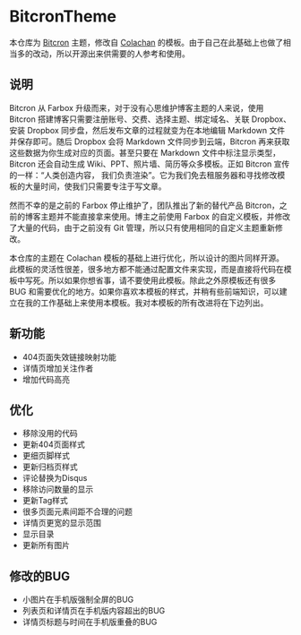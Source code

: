 # BitcronTheme

本仓库为 [Bitcron](http://bitcron.com) 主题，修改自 [Colachan](http://colachan.com) 的模板。由于自己在此基础上也做了相当多的改动，所以开源出来供需要的人参考和使用。

## 说明

Bitcron 从 Farbox 升级而来，对于没有心思维护博客主题的人来说，使用 Bitcron 搭建博客只需要注册账号、交费、选择主题、绑定域名、关联 Dropbox、安装 Dropbox 同步盘，然后发布文章的过程就变为在本地编辑 Markdown 文件并保存即可。随后 Dropbox 会将 Markdown 文件同步到云端，Bitcron 再来获取这些数据为你生成对应的页面。甚至只要在 Markdown 文件中标注显示类型，Bitcron 还会自动生成 Wiki、PPT、照片墙、简历等众多模板。正如 Bitcron 宣传的一样：“人类创造内容， 我们负责渲染”。它为我们免去租服务器和寻找修改模板的大量时间，使我们只需要专注于写文章。

然而不幸的是之前的 Farbox 停止维护了，团队推出了新的替代产品 Bitcron，之前的博客主题并不能直接拿来使用。博主之前使用 Farbox 的自定义模板，并修改了大量的代码，由于之前没有 Git 管理，所以只有使用相同的自定义主题重新修改。

本仓库的主题在 Colachan 模板的基础上进行优化，所以设计的图片同样开源。此模板的灵活性很差，很多地方都不能通过配置文件来实现，而是直接将代码在模板中写死。所以如果你想省事，请不要使用此模板。除此之外原模板还有很多 BUG 和需要优化的地方。如果你喜欢本模板的样式，并稍有些前端知识，可以建立在我的工作基础上来使用本模板。我对本模板的所有改进将在下边列出。

## 新功能
* 404页面失效链接映射功能
* 详情页增加关注作者
* 增加代码高亮

## 优化
* 移除没用的代码
* 更新404页面样式
* 更细页脚样式
* 更新归档页样式
* 评论替换为Disqus
* 移除访问数量的显示
* 更新Tag样式
* 很多页面元素间距不合理的问题
* 详情页更宽的显示范围
* 显示目录
* 更新所有图片

## 修改的BUG
* 小图片在手机版强制全屏的BUG
* 列表页和详情页在手机版内容超出的BUG
* 详情页标题与时间在手机版重叠的BUG